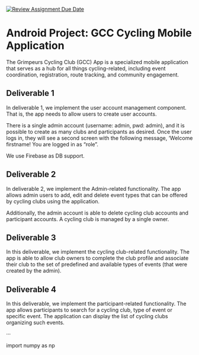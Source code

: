 [![Review Assignment Due Date](https://classroom.github.com/assets/deadline-readme-button-24ddc0f5d75046c5622901739e7c5dd533143b0c8e959d652212380cedb1ea36.svg)](https://classroom.github.com/a/NsogzK3F)

# Android Project: GCC Cycling Mobile Application
The Grimpeurs Cycling Club (GCC) App is a specialized mobile application that serves as a hub for all things cycling-related, including event coordination, registration, route tracking, and community engagement.

## Deliverable 1
In deliverable 1, we implement the user account management component. That is, the app needs to allow users to create user accounts.

There is a single admin account (username: admin, pwd: admin), and it is possible to create as many clubs and participants as desired.
Once the user logs in, they will see a second screen with the following message, ‘Welcome firstname! You are logged in as “role”. 

We use Firebase as DB support.

## Deliverable 2
In deliverable 2, we implement the Admin-related functionality. The app allows admin users to add, edit and delete event types that can be offered by cycling clubs using the application.

Additionally, the admin account is able to delete cycling club accounts and participant accounts. A cycling club is managed by a single owner. 

## Deliverable 3
In this deliverable, we implement the cycling club-related functionality. The app is able to allow club owners to complete the club profile and associate their club to the set of predefined and available types of events (that were created by the admin).

## Deliverable 4
In this deliverable, we implement the participant-related functionality. The app allows participants to search for a cycling club, type of event or specific event. The application can display the list of cycling clubs organizing such events.

···

import numpy as np
```
